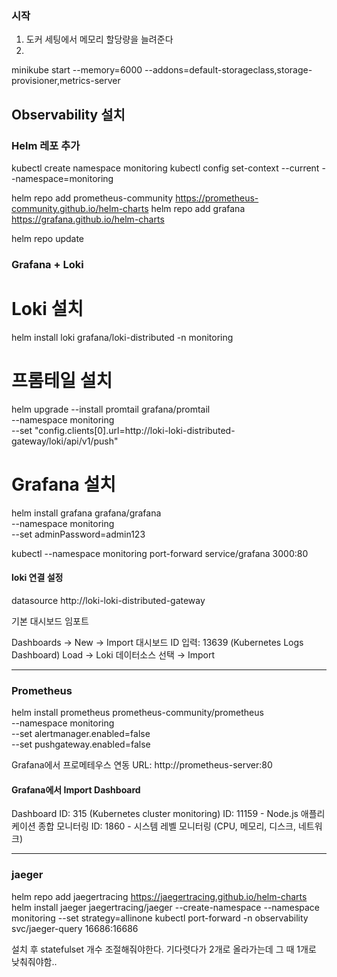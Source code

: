 ### 시작
1. 도커 세팅에서 메모리 할당량을 늘려준다
2.
minikube start --memory=6000 --addons=default-storageclass,storage-provisioner,metrics-server

## Observability 설치

### Helm 레포 추가
kubectl create namespace monitoring
kubectl config set-context --current --namespace=monitoring

helm repo add prometheus-community https://prometheus-community.github.io/helm-charts
helm repo add grafana https://grafana.github.io/helm-charts

helm repo update

### Grafana + Loki

# Loki 설치
helm install loki grafana/loki-distributed -n monitoring

# 프롬테일 설치
helm upgrade --install promtail grafana/promtail \
  --namespace monitoring \
  --set "config.clients[0].url=http://loki-loki-distributed-gateway/loki/api/v1/push"

# Grafana 설치
helm install grafana grafana/grafana \
  --namespace monitoring \
  --set adminPassword=admin123

kubectl --namespace monitoring port-forward service/grafana 3000:80

#### loki 연결 설정
datasource
http://loki-loki-distributed-gateway


기본 대시보드 임포트

Dashboards → New → Import
대시보드 ID 입력: 13639 (Kubernetes Logs Dashboard)
Load → Loki 데이터소스 선택 → Import


---

### Prometheus
helm install prometheus prometheus-community/prometheus \
  --namespace monitoring \
  --set alertmanager.enabled=false \
  --set pushgateway.enabled=false


Grafana에서 프로메테우스 연동
URL: http://prometheus-server:80

#### Grafana에서 Import Dashboard
Dashboard ID: 315 (Kubernetes cluster monitoring)
ID: 11159 - Node.js 애플리케이션 종합 모니터링
ID: 1860 - 시스템 레벨 모니터링 (CPU, 메모리, 디스크, 네트워크)

---

### jaeger

helm repo add jaegertracing https://jaegertracing.github.io/helm-charts
helm install jaeger jaegertracing/jaeger --create-namespace --namespace monitoring --set strategy=allinone
kubectl port-forward -n observability svc/jaeger-query 16686:16686

설치 후 statefulset 개수 조절해줘야한다. 기다렷다가 2개로 올라가는데 그 때 1개로 낮춰줘야함.. 
